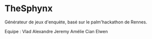 # TheSphynx
Générateur de jeux d'enquète, basé sur le palm'hackathon de Rennes.

Equipe :
Vlad 
Alexandre
Jeremy
Amélie
Cian
Elwen

